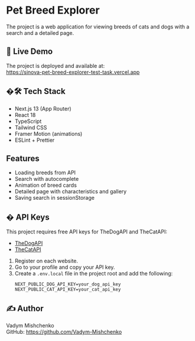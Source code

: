 # Pet Breed Explorer

The project is a web application for viewing breeds of cats and dogs with a search and a detailed page.

## 🚀 Live Demo

The project is deployed and available at:  
https://sinova-pet-breed-explorer-test-task.vercel.app

## �🛠 Tech Stack

- Next.js 13 (App Router)
- React 18
- TypeScript
- Tailwind CSS
- Framer Motion (animations)
- ESLint + Prettier

## Features

- Loading breeds from API
- Search with autocomplete
- Animation of breed cards
- Detailed page with characteristics and gallery
- Saving search in sessionStorage

## �️ API Keys

This project requires free API keys for TheDogAPI and TheCatAPI:

- [TheDogAPI](https://thedogapi.com/signup)
- [TheCatAPI](https://thecatapi.com/signup)

1. Register on each website.
2. Go to your profile and copy your API key.
3. Create a `.env.local` file in the project root and add the following:
   ```env
   NEXT_PUBLIC_DOG_API_KEY=your_dog_api_key
   NEXT_PUBLIC_CAT_API_KEY=your_cat_api_key
   ```

## ✍️ Author

Vadym Mishchenko  
GitHub: https://github.com/Vadym-Mishchenko
